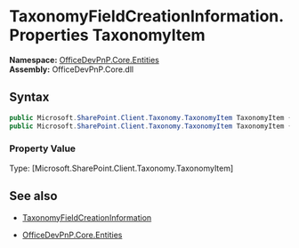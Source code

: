 # TaxonomyFieldCreationInformation.Properties TaxonomyItem
**Namespace:** [OfficeDevPnP.Core.Entities](OfficeDevPnP.Core.Entities.md)  
**Assembly:** OfficeDevPnP.Core.dll  
## Syntax
```C#
public Microsoft.SharePoint.Client.Taxonomy.TaxonomyItem TaxonomyItem { get; }
public Microsoft.SharePoint.Client.Taxonomy.TaxonomyItem TaxonomyItem { set; }
```

### Property Value
Type: [Microsoft.SharePoint.Client.Taxonomy.TaxonomyItem] 

## See also
- [TaxonomyFieldCreationInformation](TaxonomyFieldCreationInformation.md) 

- [OfficeDevPnP.Core.Entities](OfficeDevPnP.Core.Entities.md)
